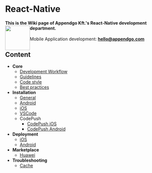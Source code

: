# React-Native

#### This is the Wiki page of Appendgo Kft.'s React-Native development department. <img height="80" style="float:left" src="https://user-images.githubusercontent.com/645053/236628029-2b639e90-a9a2-40f1-ba2d-8d77181ae27a.png">

Mobile Application development: **hello@appendgo.com**

## Content

* **Core**
  * [Development Workflow](main/DEVWORKFLOW.MD)
  * [Guidelines](main/GUIDELINES.MD)
  * [Code style](main/CODE-STYLE.MD)
  * [Best practices](main/BEST-PRACTICES.MD)
* **Installation**
  * [General](installation/GENERAL.MD)
  * [Android](installation/ANDROID.MD)
  * [iOS](installation/IOS.MD)
  * [VSCode](installation/VSCODE.MD)
  * CodePush
    * [CodePush iOS](installation/CODEPUSH-IOS.MD)
    * [CodePush Android](installation/CODEPUSH-ANDROID.MD) 
* **Deployment**
  * [iOS](deployment/DEPLOYIOS.MD)
  * [Android](deployment/DEPLOYANDROID.MD)
* **Marketplace**
  * [Huawei](marketplace/HUAWEI.MD)
* **Troubleshooting**
  * [Cache](troubleshooting/CACHE.MD) 

